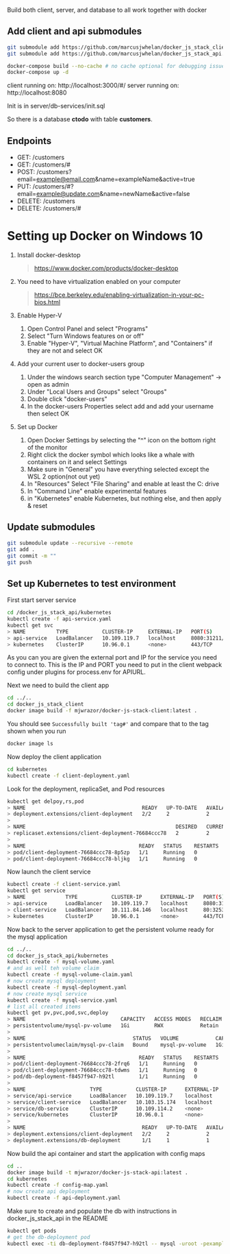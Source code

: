 Build both client, server, and database to all work together with docker

## Add client and api submodules
```bash
git submodule add https://github.com/marcusjwhelan/docker_js_stack_client.git
git submodule add https://github.com/marcusjwhelan/docker_js_stack_api.git   
```


```bash
docker-compose build --no-cache # no cache optional for debugging issues
docker-compose up -d
```

client running on: http://localhost:3000/#/
server running on: http://localhost:8080

Init is in server/db-services/init.sql

So there is a database **ctodo** with table **customers**.

## Endpoints

* GET: /customers
* GET: /customers/#
* POST: /customers?email=example@email.com&name=exampleName&active=true
* PUT: /customers/#?email=example@update.com&name=newName&active=false
* DELETE: /customers
* DELETE: /customers/#


# Setting up Docker on Windows 10

1. Install docker-desktop
    > https://www.docker.com/products/docker-desktop

2. You need to have virtualization enabled on your computer
    > https://bce.berkeley.edu/enabling-virtualization-in-your-pc-bios.html

3. Enable Hyper-V 
    1. Open Control Panel and select "Programs"
    2. Select "Turn Windows features on or off"
    3. Enable "Hyper-V", "Virtual Machine Platform", and "Containers" if they are not and select OK

4. Add your current user to docker-users group
    1. Under the windows search section type "Computer Management" -> open as admin
    2. Under "Local Users and Groups" select "Groups"
    3. Double click "docker-users"
    3. In the docker-users Properties select add and add your username then select OK

5. Set up Docker
    1. Open Docker Settings by selecting the "^" icon on the bottom right of the monitor
    2. Right click the docker symbol which looks like a whale with containers on it and select Settings
    3. Make sure in "General" you have everything selected except the WSL 2 option(not out yet)
    4. In "Resources" Select "File Sharing" and enable at least the C: drive
    5. In "Command Line" enable experimental features
    6. in "Kubernetes" enable Kubernetes, but nothing else, and then apply & reset

## Update submodules
```bash
git submodule update --recursive --remote
git add .
git commit -m ""
git push
```


## Set up Kubernetes to test environment
First start server service
```bash
cd /docker_js_stack_api/kubernetes
kubectl create -f api-service.yaml
kubectl get svc
> NAME          TYPE           CLUSTER-IP     EXTERNAL-IP   PORT(S)          AGE
> api-service   LoadBalancer   10.109.119.7   localhost     8080:31211/TCP   10s
> kubernetes    ClusterIP      10.96.0.1      <none>        443/TCP          10d
```
As you can you are given the external port and IP for the service you need to connect to.
This is the IP and PORT you need to put in the client webpack config under plugins for process.env for APIURL.

Next we need to build the client app
```bash
cd ../..
cd docker_js_stack_client
docker image build -f mjwrazor/docker-js-stack-client:latest .
```
You should see `Successfully built 'tag#'` and compare that to the tag shown when you run
```bash
docker image ls
```

Now deploy the client application
```bash
cd kubernetes
kubectl create -f client-deployment.yaml
```
Look for the deployment, replicaSet, and Pod resources
```bash
kubectl get delpoy,rs,pod
> NAME                                      READY   UP-TO-DATE   AVAILABLE   AGE
> deployment.extensions/client-deployment   2/2     2            2           64s
>
> NAME                                                 DESIRED   CURRENT   READY   AGE
> replicaset.extensions/client-deployment-76684ccc78   2         2         2       64s
>
> NAME                                     READY   STATUS    RESTARTS   AGE
> pod/client-deployment-76684ccc78-8p5zp   1/1     Running   0          63s
> pod/client-deployment-76684ccc78-bljkg   1/1     Running   0          63s
```
Now launch the client service
```bash
kubectl create -f client-service.yaml
kubectl get service
> NAME             TYPE           CLUSTER-IP      EXTERNAL-IP   PORT(S)          AGE
> api-service      LoadBalancer   10.109.119.7    localhost     8080:31211/TCP   27m
> client-service   LoadBalancer   10.111.84.146   localhost     80:32539/TCP     5s
> kubernetes       ClusterIP      10.96.0.1       <none>        443/TCP          10d
```
Now back to the server application to get the persistent volume ready for the mysql application
```bash
cd ../..
cd docker_js_stack_api/kubernetes
kubectl create -f mysql-volume.yaml
# and as well teh volume claim
kubectl create -f mysql-volume-claim.yaml
# now create mysql deployment
kubectl create -f mysql-deployment.yaml
# now create mysql service
kubectl create -f mysql-service.yaml
# list all created items
kubectl get pv,pvc,pod,svc,deploy
> NAME                               CAPACITY   ACCESS MODES   RECLAIM POLICY   STATUS   CLAIM                    STORAGECLASS   REASON   AGE
> persistentvolume/mysql-pv-volume   1Gi        RWX            Retain           Bound    default/mysql-pv-claim   manual                  17m
>
> NAME                                   STATUS   VOLUME            CAPACITY   ACCESS MODES   STORAGECLASS   AGE
> persistentvolumeclaim/mysql-pv-claim   Bound    mysql-pv-volume   1Gi        RWX            manual         15m
>
> NAME                                     READY   STATUS    RESTARTS   AGE
> pod/client-deployment-76684ccc78-2frq6   1/1     Running   0          27m
> pod/client-deployment-76684ccc78-tdwms   1/1     Running   0          27m
> pod/db-deployment-f8457f947-h92tl        1/1     Running   0          3m36s
>
> NAME                     TYPE           CLUSTER-IP      EXTERNAL-IP   PORT(S)          AGE
> service/api-service      LoadBalancer   10.109.119.7    localhost     8080:31211/TCP   73m
> service/client-service   LoadBalancer   10.103.15.174   localhost     80:30399/TCP     25m
> service/db-service       ClusterIP      10.109.114.2    <none>        3306/TCP         5s
> service/kubernetes       ClusterIP      10.96.0.1       <none>        443/TCP          10d
>
> NAME                                      READY   UP-TO-DATE   AVAILABLE   AGE
> deployment.extensions/client-deployment   2/2     2            2           27m
> deployment.extensions/db-deployment       1/1     1            1           3m36s
```
Now build the api container and start the application with config maps
```bash
cd ..
docker image build -t mjwrazor/docker-js-stack-api:latest .
cd kubernetes
kubectl create -f config-map.yaml
# now create api deployment
kubectl create -f api-deployment.yaml
```

Make sure to create and populate the db with instructions in docker_js_stack_api in the README
```bash
kubectl get pods
# get the db-deployment pod
kubectl exec -ti db-deployment-f8457f947-h92tl -- mysql -uroot -pexample